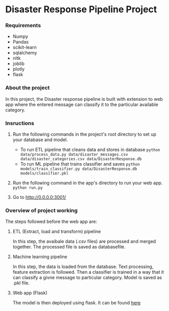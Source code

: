# Disaster Response Pipeline Project

### Requirements
- Numpy
- Pandas
- scikit-learn
- sqlalchemy
- nltk
- joblib
- plotly
- flask

### About the project

In this project, the Disaster response pipeline is built with extension to web app where the entered message can classify it to the particular available category.

### Insructions
1. Run the following commands in the project's root directory to set up your database and model.

    - To run ETL pipeline that cleans data and stores in database
        `python data/process_data.py data/disaster_messages.csv data/disaster_categories.csv data/DisasterResponse.db`
    - To run ML pipeline that trains classifier and saves
        `python models/train_classifier.py data/DisasterResponse.db models/classifier.pkl`

2. Run the following command in the app's directory to run your web app.
    `python run.py`

3. Go to http://0.0.0.0:3001/

### Overview of project working

The steps followed before the web app are:
1. ETL (Extract, load and transform) pipeline

	In this step, the avaibale data (.csv files) are processed and merged together. The processed file is saved as databasefile. 

2. Machine learning pipeline

	In this step, the data is loaded from the database. Text processing, feature extraction is followed. Then a classifier is trained in a way that it can classify a givne message to particular category. Model is saved as .pkl file.

3. Web app (Flask)

	The model is then deployed using flask. It can be found [here](https://view6914b2f4-3001.udacity-student-workspaces.com/)

